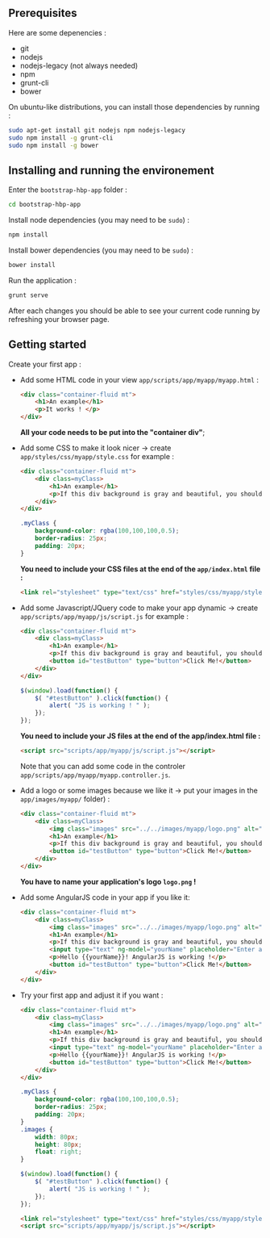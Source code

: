 ## Prerequisites
Here are some depenencies :
- git
- nodejs
- nodejs-legacy (not always needed)
- npm
- grunt-cli
- bower
    
On ubuntu-like distributions, you can install those dependencies by running :
```bash
sudo apt-get install git nodejs npm nodejs-legacy
sudo npm install -g grunt-cli
sudo npm install -g bower
```

## Installing and running the environement

Enter the `bootstrap-hbp-app` folder :
```bash
cd bootstrap-hbp-app
```
Install node dependencies (you may need to be `sudo`) :
```bash
npm install
```
Install bower dependencies (you may need to be `sudo`) :
```bash
bower install
```
    
Run the application :

```bash
grunt serve
```

After each changes you should be able to see your current code running by refreshing your browser page.

## Getting started

Create your first app :

- Add some HTML code in your view `app/scripts/app/myapp/myapp.html` :

    ```html
    <div class="container-fluid mt">
        <h1>An example</h1>
        <p>It works ! </p>
    </div>
    ```
    __All your code needs to be put into the "container div"__;

- Add some CSS to make it look nicer -> create `app/styles/css/myapp/style.css` for example :
    ```html
    <div class="container-fluid mt">
        <div class=myClass>
            <h1>An example</h1>
            <p>If this div background is gray and beautiful, you should be happy !</p>
        </div>
    </div>
    ```
    ```css
    .myClass {
	    background-color: rgba(100,100,100,0.5);
	    border-radius: 25px;
	    padding: 20px;
    }
    ```
    __You need to include your CSS files at the end of the `app/index.html` file :__
    ```html
    <link rel="stylesheet" type="text/css" href="styles/css/myapp/style.css" />
    ```
- Add some Javascript/JQuery code to make your app dynamic -> create `app/scripts/app/myapp/js/script.js` for example :
    ```html
    <div class="container-fluid mt">
        <div class=myClass>
            <h1>An example</h1>
            <p>If this div background is gray and beautiful, you should be happy !</p>
            <button id="testButton" type="button">Click Me!</button> 
        </div>
    </div>
    ```
    ```javascript
    $(window).load(function() {
	    $( "#testButton" ).click(function() {
	        alert( "JS is working ! " );
	    });
    });
    ```
     __You need to include your JS files at the end of the app/index.html file :__
    ```html
    <script src="scripts/app/myapp/js/script.js"></script>
    ```
    Note that you can add some code in the controler `app/scripts/app/myapp/myapp.controller.js`.
- Add a logo or some images because we like it -> put your images in the `app/images/myapp/` folder) :
    ```html
    <div class="container-fluid mt">
        <div class=myClass>
            <img class="images" src="../../images/myapp/logo.png" alt="application logo" />
            <h1>An example</h1>
            <p>If this div background is gray and beautiful, you should be happy !</p>
            <button id="testButton" type="button">Click Me!</button> 
        </div>
    </div>
    ```
    __You have to name your application's logo `logo.png` !__
- Add some AngularJS code in your app if you like it:
    ```html
    <div class="container-fluid mt">
        <div class=myClass>
            <img class="images" src="../../images/myapp/logo.png" alt="application logo" />
            <h1>An example</h1>
            <p>If this div background is gray and beautiful, you should be happy !</p>
            <input type="text" ng-model="yourName" placeholder="Enter a name here">
            <p>Hello {{yourName}}! AngularJS is working !</p>
            <button id="testButton" type="button">Click Me!</button> 
        </div>
    </div>
    ```
- Try your first app and adjust it if you want :
    ```html
    <div class="container-fluid mt">
        <div class=myClass>
            <img class="images" src="../../images/myapp/logo.png" alt="application logo" />
            <h1>An example</h1>
            <p>If this div background is gray and beautiful, you should be happy !</p>
            <input type="text" ng-model="yourName" placeholder="Enter a name here">
            <p>Hello {{yourName}}! AngularJS is working !</p>
            <button id="testButton" type="button">Click Me!</button> 
        </div>
    </div>
    ```
    ```css
    .myClass {
	    background-color: rgba(100,100,100,0.5);
	    border-radius: 25px;
	    padding: 20px;
    }
    .images {
	    width: 80px;
	    height: 80px;
	    float: right;
    }
    ```
    ```javascript
    $(window).load(function() {
	    $( "#testButton" ).click(function() {
	        alert( "JS is working ! " );
	    });
    });
    ```
    ```html
    <link rel="stylesheet" type="text/css" href="styles/css/myapp/style.css" />
    <script src="scripts/app/myapp/js/script.js"></script>
    ```
    
